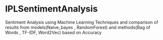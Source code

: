 # IPLSentimentAnalysis
Sentiment Analysis using Machine Learning Techniques and comparison of results from models(Naive_bayes , RandomForest) and methods(Bag of Words , TF-IDF, Word2Vec) based on Accuracy
